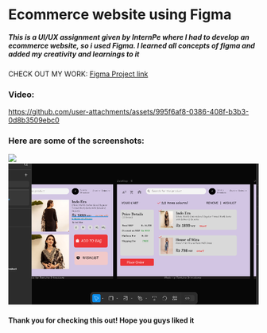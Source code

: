 
<h1>Ecommerce website using Figma</h1>
<h5>This is a UI/UX assignment  given by InternPe where I had to develop an ecommerce website, so i used Figma. I learned all concepts of figma and added
my creativity and learnings to it</h5>

CHECK OUT MY WORK:
<a href="https://www.figma.com/design/7dl4XHFLtldRwtnWxu8qjl/Ecommerce-website?node-id=0-1&t=sHmohlt1Nle5U6ly-1">Figma Project link</a>
<h3>Video:</h3>


https://github.com/user-attachments/assets/995f6af8-0386-408f-b3b3-0d8b3509ebc0


<h3>Here are some of the screenshots:</h3>
<img src="Screenshot 2025-02-13 231215.png.png">
<img src="Screenshot 2025-02-13 231243.png">
<h4>Thank you for checking this out! Hope you guys liked it</h4>
